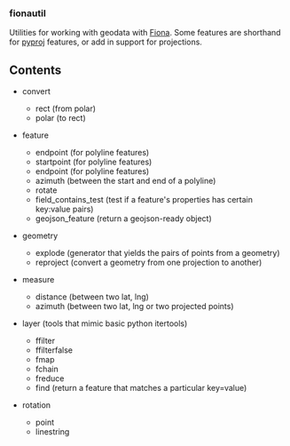 ### fionautil

Utilities for working with geodata with [Fiona](https://pypi.python.org/pypi/Fiona/1.5.0). Some features are shorthand for [pyproj](https://pypi.python.org/pypi/pyproj) features, or add in support for projections.

## Contents

* convert
  * rect (from polar)
  * polar (to rect)

* feature
  * endpoint (for polyline features)
  * startpoint (for polyline features)
  * endpoint (for polyline features)
  * azimuth (between the start and end of a polyline)
  * rotate
  * field_contains_test (test if a feature's properties has certain key:value pairs)
  * geojson_feature (return a geojson-ready object)

* geometry
  * explode (generator that yields the pairs of points from a geometry)
  * reproject (convert a geometry from one projection to another)

* measure
  * distance (between two lat, lng)
  * azimuth (between two lat, lng or two projected points)

* layer (tools that mimic basic python itertools)
  * ffilter
  * ffilterfalse
  * fmap
  * fchain
  * freduce
  * find (return a feature that matches a particular key=value)

* rotation
  * point
  * linestring

